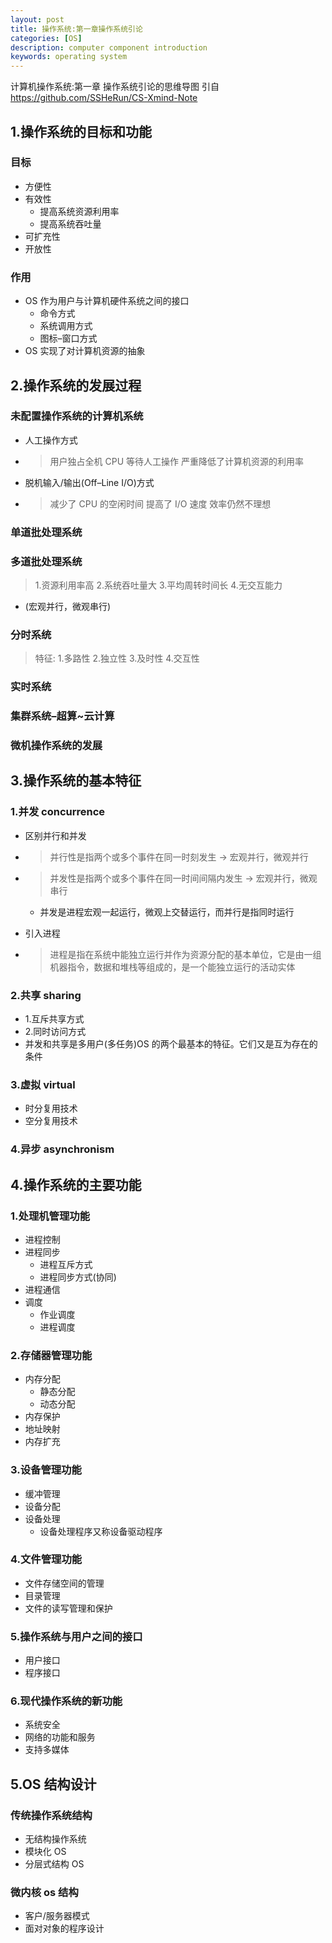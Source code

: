 ```yaml
---
layout: post
title: 操作系统:第一章操作系统引论
categories: [OS]
description: computer component introduction
keywords: operating system
---
```


计算机操作系统:第一章 操作系统引论的思维导图 引自<https://github.com/SSHeRun/CS-Xmind-Note>

## 1.操作系统的目标和功能

### 目标

- 方便性
- 有效性
  - 提高系统资源利用率
  - 提高系统吞吐量
- 可扩充性
- 开放性

### 作用

- OS 作为用户与计算机硬件系统之间的接口
  - 命令方式
  - 系统调用方式
  - 图标–窗口方式
- OS 实现了对计算机资源的抽象

## 2.操作系统的发展过程

### 未配置操作系统的计算机系统

- 人工操作方式
- > 用户独占全机 CPU 等待人工操作 严重降低了计算机资源的利用率

- 脱机输入/输出(Off–Line I/O)方式
- > 减少了 CPU 的空闲时间 提高了 I/O 速度 效率仍然不理想

### 单道批处理系统

### 多道批处理系统

> 1.资源利用率高 2.系统吞吐量大 3.平均周转时间长 4.无交互能力

- (宏观并行，微观串行)

### 分时系统

> 特征: 1.多路性 2.独立性 3.及时性 4.交互性

### 实时系统

### 集群系统–超算~云计算

### 微机操作系统的发展

## 3.操作系统的基本特征

### 1.并发 concurrence

- 区别并行和并发
- > 并行性是指两个或多个事件在同一时刻发生 → 宏观并行，微观并行
- > 并发性是指两个或多个事件在同一时间间隔内发生 → 宏观并行，微观串行

  - 并发是进程宏观一起运行，微观上交替运行，而并行是指同时运行

- 引入进程
- > 进程是指在系统中能独立运行并作为资源分配的基本单位，它是由一组机器指令，数据和堆栈等组成的，是一个能独立运行的活动实体

### 2.共享 sharing

- 1.互斥共享方式
- 2.同时访问方式
- 并发和共享是多用户(多任务)OS 的两个最基本的特征。它们又是互为存在的条件

### 3.虚拟 virtual

- 时分复用技术
- 空分复用技术

### 4.异步 asynchronism

## 4.操作系统的主要功能

### 1.处理机管理功能

- 进程控制
- 进程同步
  - 进程互斥方式
  - 进程同步方式(协同)
- 进程通信
- 调度
  - 作业调度
  - 进程调度

### 2.存储器管理功能

- 内存分配
  - 静态分配
  - 动态分配
- 内存保护
- 地址映射
- 内存扩充

### 3.设备管理功能

- 缓冲管理
- 设备分配
- 设备处理
  - 设备处理程序又称设备驱动程序

### 4.文件管理功能

- 文件存储空间的管理
- 目录管理
- 文件的读写管理和保护

### 5.操作系统与用户之间的接口

- 用户接口
- 程序接口

### 6.现代操作系统的新功能

- 系统安全
- 网络的功能和服务
- 支持多媒体

## 5.OS 结构设计

### 传统操作系统结构

- 无结构操作系统
- 模块化 OS
- 分层式结构 OS

### 微内核 os 结构

- 客户/服务器模式
- 面对对象的程序设计

[comment]: <> (_XMind: ZEN - Trial Version_)
[//]: <> (_XMind: ZEN - Trial Version_)
[//]: # (_XMind: ZEN - Trial Version_)

[^-^]: 注释内容
[^_^]: # (看不见我, 你过来啊)

[>-<]: sadly

<!--哈哈我是注释，不会在浏览器中显示。-->

<!--
哈哈我是多段
注释，
不会在浏览器中显示。
-->
